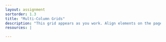 ```yaml
---
layout: assignment
sortorder: 1.3
title: "Multi-Column Grids"
description: "This grid appears as you work. Align elements on the page relative to each other."
resources: |

---
```


